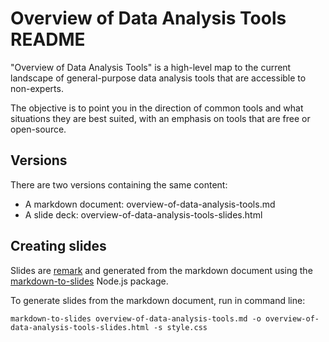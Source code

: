 # Overview of Data Analysis Tools README

"Overview of Data Analysis Tools" is a high-level map to the current landscape of general-purpose data analysis tools that are accessible to non-experts.

The objective is to point you in the direction of common tools and what situations they are best suited, with an emphasis on tools that are free or open-source.

## Versions

There are two versions containing the same content:
- A markdown document: overview-of-data-analysis-tools.md
- A slide deck: overview-of-data-analysis-tools-slides.html

## Creating slides

Slides are [remark](https://github.com/gnab/remark) and generated from the markdown document using the [markdown-to-slides](https://www.npmjs.com/package/markdown-to-slides) Node.js package.

To generate slides from the markdown document, run in command line:

    markdown-to-slides overview-of-data-analysis-tools.md -o overview-of-data-analysis-tools-slides.html -s style.css
